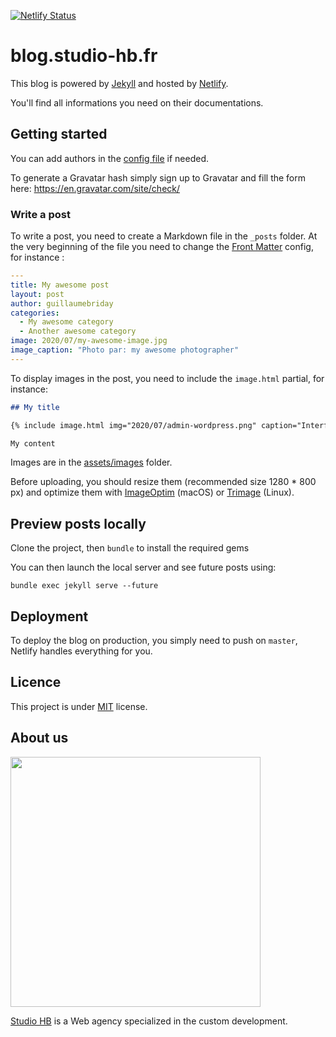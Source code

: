 [![Netlify Status](https://api.netlify.com/api/v1/badges/6f73ae44-1fd4-4a3b-8c84-40652b68aae3/deploy-status)](https://app.netlify.com/sites/blog-studio-hb/deploys)

# blog.studio-hb.fr

This blog is powered by [Jekyll](https://jekyllrb.com/) and hosted by [Netlify](https://www.netlify.com/).

You'll find all informations you need on their documentations.

## Getting started

You can add authors in the [config file](https://github.com/studiohb/blog.studio-hb.fr/blob/develop/_config.yml) if needed.

To generate a Gravatar hash simply sign up to Gravatar and fill the form here: https://en.gravatar.com/site/check/

### Write a post

To write a post, you need to create a Markdown file in the `_posts` folder. At the very beginning of the file you need to change the [Front Matter](https://jekyllrb.com/docs/front-matter/) config, for instance :

```yml
---
title: My awesome post
layout: post
author: guillaumebriday
categories:
  - My awesome category
  - Another awesome category
image: 2020/07/my-awesome-image.jpg
image_caption: "Photo par: my awesome photographer"
---
```

To display images in the post, you need to include the `image.html` partial, for instance:

```markdown
## My title

{% include image.html img="2020/07/admin-wordpress.png" caption="Interface de WordPress" %}

My content
```

Images are in the [assets/images](https://github.com/studiohb/blog.studio-hb.fr/tree/develop/assets/images) folder.

Before uploading, you should resize them (recommended size 1280 * 800 px) and optimize them with [ImageOptim](https://imageoptim.com/mac) (macOS) or [Trimage](https://trimage.org/) (Linux).

## Preview posts locally

Clone the project, then `bundle` to install the required gems

You can then launch the local server and see future posts using:

```
bundle exec jekyll serve --future
```

## Deployment

To deploy the blog on production, you simply need to push on `master`, Netlify handles everything for you.

## Licence

This project is under [MIT](https://opensource.org/licenses/MIT) license.

## About us

<img src="https://www.studio-hb.com/assets/logo-studio-hb-b65681ecbcfbb2c56154ef3da19c09cf20378bb4e341e5f9b57ab319bfec43bc.svg" width="400" />

[Studio HB](https://www.studio-hb.com/) is a Web agency specialized in the custom development.

